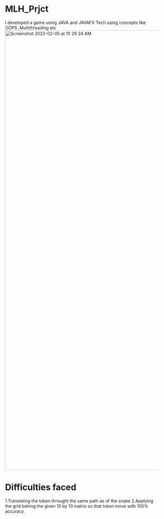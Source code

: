 # MLH_Prjct
I developed a game using JAVA and JAVAFX Tech using concepts like OOPS ,Multithreading etc
<img width="1440" alt="Screenshot 2022-02-05 at 10 29 24 AM" src="https://user-images.githubusercontent.com/88652663/152629491-de3f1ba4-9b4f-41ed-a139-2729c077a009.png">

# Difficulties faced
1.Translating the token throught the same path as of the snake 
2.Applying the grid behing the given 10 by 10 matrix so that token move with 100% accuracy.

